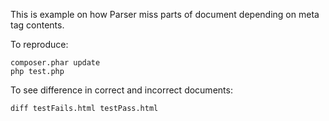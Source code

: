 This is example on how Parser miss parts of document depending on meta tag contents.

To reproduce:

    composer.phar update
    php test.php

To see difference in correct and incorrect documents:

    diff testFails.html testPass.html
